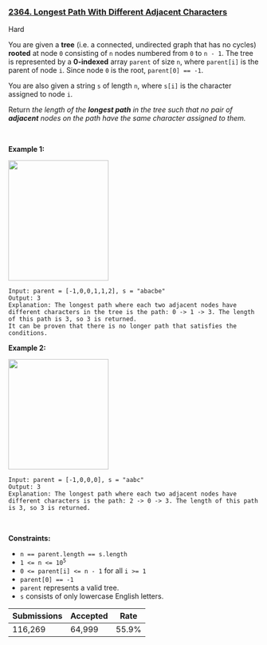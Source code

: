 ### [2364. Longest Path With Different Adjacent Characters](https://leetcode.com/problems/longest-path-with-different-adjacent-characters/)

Hard

You are given a __tree__ (i.e. a connected, undirected graph that has no cycles) __rooted__ at node `` 0 `` consisting of `` n `` nodes numbered from `` 0 `` to `` n - 1 ``. The tree is represented by a __0-indexed__ array `` parent `` of size `` n ``, where `` parent[i] `` is the parent of node `` i ``. Since node `` 0 `` is the root, `` parent[0] == -1 ``.

You are also given a string `` s `` of length `` n ``, where `` s[i] `` is the character assigned to node `` i ``.

Return _the length of the __longest path__ in the tree such that no pair of __adjacent__ nodes on the path have the same character assigned to them._

 

<strong class="example">Example 1:</strong>

<img alt="" src="https://assets.leetcode.com/uploads/2022/03/25/testingdrawio.png" style="width: 201px; height: 241px;"/>

```
Input: parent = [-1,0,0,1,1,2], s = "abacbe"
Output: 3
Explanation: The longest path where each two adjacent nodes have different characters in the tree is the path: 0 -> 1 -> 3. The length of this path is 3, so 3 is returned.
It can be proven that there is no longer path that satisfies the conditions. 
```

<strong class="example">Example 2:</strong>

<img alt="" src="https://assets.leetcode.com/uploads/2022/03/25/graph2drawio.png" style="width: 201px; height: 221px;"/>

```
Input: parent = [-1,0,0,0], s = "aabc"
Output: 3
Explanation: The longest path where each two adjacent nodes have different characters is the path: 2 -> 0 -> 3. The length of this path is 3, so 3 is returned.
```

 

__Constraints:__

*   `` n == parent.length == s.length ``
*   <code>1 <= n <= 10<sup>5</sup></code>
*   `` 0 <= parent[i] <= n - 1 `` for all `` i >= 1 ``
*   `` parent[0] == -1 ``
*   `` parent `` represents a valid tree.
*   `` s `` consists of only lowercase English letters.

| Submissions    | Accepted     | Rate   |
| -------------- | ------------ | ------ |
| 116,269 | 64,999 | 55.9% |